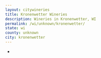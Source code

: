 ```yaml
---
layout: citywineries
title: Kronenwetter Wineries
description: Wineries in Kronenwetter, WI
permalink: /wi/unknown/kronenwetter/
state: wi
county: unknown
city: kronenwetter
---
```

-
